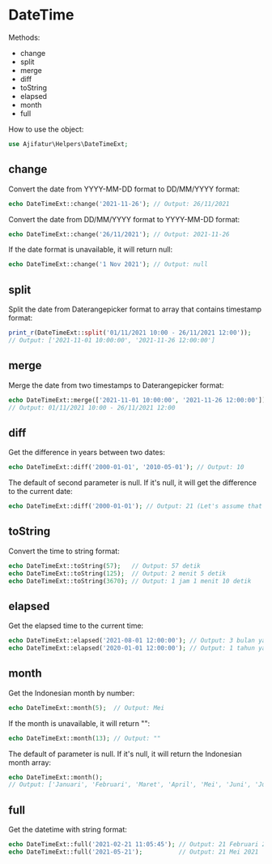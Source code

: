 # DateTime

Methods:
- change
- split
- merge
- diff
- toString
- elapsed
- month
- full

How to use the object:

```php
use Ajifatur\Helpers\DateTimeExt;
```

## change

Convert the date from YYYY-MM-DD format to DD/MM/YYYY format:

``` php
echo DateTimeExt::change('2021-11-26'); // Output: 26/11/2021
```

Convert the date from DD/MM/YYYY format to YYYY-MM-DD format:

``` php
echo DateTimeExt::change('26/11/2021'); // Output: 2021-11-26
```

If the date format is unavailable, it will return null:

``` php
echo DateTimeExt::change('1 Nov 2021'); // Output: null
```

## split

Split the date from Daterangepicker format to array that contains timestamp format:

``` php
print_r(DateTimeExt::split('01/11/2021 10:00 - 26/11/2021 12:00'));
// Output: ['2021-11-01 10:00:00', '2021-11-26 12:00:00']
```

## merge

Merge the date from two timestamps to Daterangepicker format:

``` php
echo DateTimeExt::merge(['2021-11-01 10:00:00', '2021-11-26 12:00:00']);
// Output: 01/11/2021 10:00 - 26/11/2021 12:00
```

## diff

Get the difference in years between two dates:

``` php
echo DateTimeExt::diff('2000-01-01', '2010-05-01'); // Output: 10
```

The default of second parameter is null. If it's null, it will get the difference to the current date:

``` php
echo DateTimeExt::diff('2000-01-01'); // Output: 21 (Let's assume that the current date is '2021-11-26')
```

## toString

Convert the time to string format:

``` php
echo DateTimeExt::toString(57);   // Output: 57 detik
echo DateTimeExt::toString(125);  // Output: 2 menit 5 detik
echo DateTimeExt::toString(3670); // Output: 1 jam 1 menit 10 detik
```

## elapsed

Get the elapsed time to the current time:

``` php
echo DateTimeExt::elapsed('2021-08-01 12:00:00'); // Output: 3 bulan yang lalu
echo DateTimeExt::elapsed('2020-01-01 12:00:00'); // Output: 1 tahun yang lalu
```

## month

Get the Indonesian month by number:

``` php
echo DateTimeExt::month(5);  // Output: Mei
```

If the month is unavailable, it will return "":

``` php
echo DateTimeExt::month(13); // Output: ""
```

The default of parameter is null. If it's null, it will return the Indonesian month array:

``` php
echo DateTimeExt::month();
// Output: ['Januari', 'Februari', 'Maret', 'April', 'Mei', 'Juni', 'Juli', 'Agustus', 'September', 'Oktober', 'November', 'Desember']
```

## full

Get the datetime with string format:

``` php
echo DateTimeExt::full('2021-02-21 11:05:45'); // Output: 21 Februari 2021, 11:05
echo DateTimeExt::full('2021-05-21');          // Output: 21 Mei 2021
```
